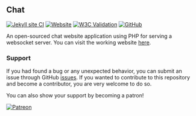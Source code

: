 
## Chat

[![Jekyll site CI](https://github.com/eidoriantan/chat-app/workflows/Jekyll%20site%20CI/badge.svg)](https://github.com/eidoriantan/chat-app/actions?query=workflow%3A%22Jekyll+site+CI%22)
[![Website](https://img.shields.io/website?url=https%3A%2F%2Fchat.eidoriantan.tech)][homepage]
[![W3C Validation](https://img.shields.io/w3c-validation/html?targetUrl=https%3A%2F%2Fchat.eidoriantan.tech)][W3C Validator]
[![GitHub](https://img.shields.io/github/license/eidoriantan/chat-app)](https://github.com/eidoriantan/chat-app/blob/master/LICENSE.txt)

An open-sourced chat website application using PHP for serving a websocket
server. You can visit the working website [here][homepage].

### Support
If you had found a bug or any unexpected behavior, you can submit an issue
through GitHub
[issues](https://github.com/eidoriantan/chat-app/issues). If you wanted to
contribute to this repository and become a contributor, you are very welcome to
do so.

You can also show your support by becoming a patron!

[![Patreon](https://c5.patreon.com/external/logo/become_a_patron_button.png)](https://www.patreon.com/eidoriantan)

[homepage]: https://chat.eidoriantan.tech
[W3C Validator]: https://validator.w3.org/nu/?doc=https%3A%2F%2Fchat.eidoriantan.tech%2F

[Jekyll]: https://jekyllrb.com
[GitHub Pages]: https://pages.github.com
